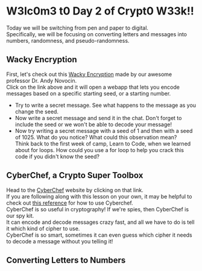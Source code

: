# W3lc0m3 t0 Day 2 of Crypt0 W33k!!

Today we will be switching from pen and paper to digital.  
Specifically, we will be focusing on converting letters and messages into numbers, randomness, and pseudo-randomness.

## Wacky Encryption

First, let's check out this [Wacky Encryption](https://codepen.io/AndyNovo/full/jOWqrYQ) made by our awesome professor Dr. Andy Novocin.  
Click on the link above and it will open a webapp that lets you encode messages based on a specific starting seed, or a starting number.  
 - Try to write a secret message. See what happens to the message as you change the seed.  
 - Now write a secret message and send it in the chat. Don't forget to include the seed or we won't be able to decode your message!  
 - Now try writing a secret message with a seed of 1 and then with a seed of 1025.
  What do you notice? What could this observation mean?  
  Think back to the first week of camp, Learn to Code, when we learned about for loops. 
  How could you use a for loop to help you crack this code if you didn't know the seed?

## CyberChef, a Crypto Super Toolbox

Head to the [CyberChef](https://gchq.github.io/CyberChef/) website by clicking on that link.  
If you are following along with this lesson on your own, it may be helpful to check out [this reference](https://udel.codes/cyberchef) for how to use Cyberchef.  
CyberChef is so useful in cryptography! If we're spies, then CyberChef is our spy kit.  
It can encode and decode messages crazy fast, and all we have to do is tell it which kind of cipher to use.  
CyberChef is so smart, sometimes it can even guess which cipher it needs to decode a message without you telling it!

## Converting Letters to Numbers
